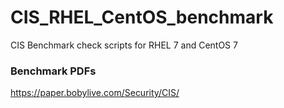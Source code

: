 # CIS_RHEL_CentOS_benchmark
CIS Benchmark check scripts for RHEL 7 and CentOS 7

### Benchmark PDFs
https://paper.bobylive.com/Security/CIS/
